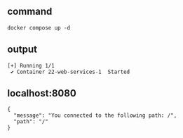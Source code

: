 ## command 
```docker compose up -d```

## output
```
[+] Running 1/1
 ✔ Container 22-web-services-1  Started
```

## localhost:8080
``` 
{
  "message": "You connected to the following path: /",
  "path": "/"
}
```
